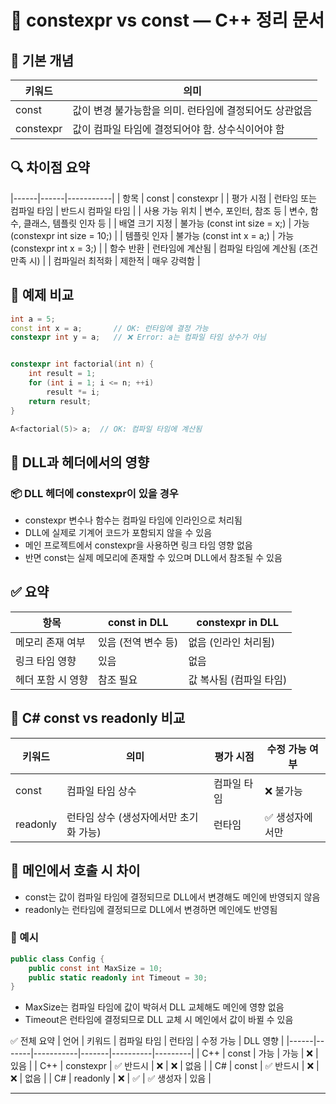 # 📘 constexpr vs const — C++ 정리 문서
## 🧠 기본 개념
| 키워드 | 의미 |
|-------|------| 
| const | 값이 변경 불가능함을 의미. 런타임에 결정되어도 상관없음 | 
| constexpr | 값이 컴파일 타임에 결정되어야 함. 상수식이어야 함 | 



## 🔍 차이점 요약
|------|------|-----------|
| 항목 | const | constexpr | 
| 평가 시점 | 런타임 또는 컴파일 타임 | 반드시 컴파일 타임 | 
| 사용 가능 위치 | 변수, 포인터, 참조 등 | 변수, 함수, 클래스, 템플릿 인자 등 | 
| 배열 크기 지정 | 불가능 (const int size = x;) | 가능 (constexpr int size = 10;) | 
| 템플릿 인자 | 불가능 (const int x = a;) | 가능 (constexpr int x = 3;) | 
| 함수 반환 | 런타임에 계산됨 | 컴파일 타임에 계산됨 (조건 만족 시) | 
| 컴파일러 최적화 | 제한적 | 매우 강력함 | 



## 🧪 예제 비교
```cpp
int a = 5;
const int x = a;       // OK: 런타임에 결정 가능
constexpr int y = a;   // ❌ Error: a는 컴파일 타임 상수가 아님


constexpr int factorial(int n) {
    int result = 1;
    for (int i = 1; i <= n; ++i)
        result *= i;
    return result;
}

A<factorial(5)> a;  // OK: 컴파일 타임에 계산됨
```


## 🧩 DLL과 헤더에서의 영향
### 📦 DLL 헤더에 constexpr이 있을 경우
- constexpr 변수나 함수는 컴파일 타임에 인라인으로 처리됨
- DLL에 실제로 기계어 코드가 포함되지 않을 수 있음
- 메인 프로젝트에서 constexpr을 사용하면 링크 타임 영향 없음
- 반면 const는 실제 메모리에 존재할 수 있으며 DLL에서 참조될 수 있음
## ✅ 요약
| 항목 | const in DLL | constexpr in DLL | 
|------|--------------|------------------|
| 메모리 존재 여부 | 있음 (전역 변수 등) | 없음 (인라인 처리됨) | 
| 링크 타임 영향 | 있음 | 없음 | 
| 헤더 포함 시 영향 | 참조 필요 | 값 복사됨 (컴파일 타임) | 



## 🧮 C# const vs readonly 비교
| 키워드 | 의미 | 평가 시점 | 수정 가능 여부 | 
|-------|------|---------|--------------|
| const | 컴파일 타임 상수 | 컴파일 타임 | ❌ 불가능 | 
| readonly | 런타임 상수 (생성자에서만 초기화 가능) | 런타임 | ✅ 생성자에서만 | 


## 📌 메인에서 호출 시 차이
- const는 값이 컴파일 타임에 결정되므로 DLL에서 변경해도 메인에 반영되지 않음
- readonly는 런타임에 결정되므로 DLL에서 변경하면 메인에도 반영됨
### 🧪 예시
```csharp
public class Config {
    public const int MaxSize = 10;
    public static readonly int Timeout = 30;
}
```

- MaxSize는 컴파일 타임에 값이 박혀서 DLL 교체해도 메인에 영향 없음
- Timeout은 런타임에 결정되므로 DLL 교체 시 메인에서 값이 바뀔 수 있음

✅ 전체 요약
| 언어 | 키워드 | 컴파일 타임 | 런타임 | 수정 가능 | DLL 영향 |
|------|-------|-----------|-------|----------|---------| 
| C++ | const | 가능 | 가능 | ❌ | 있음 | 
| C++ | constexpr | ✅ 반드시 | ❌ | ❌ | 없음 | 
| C# | const | ✅ 반드시 | ❌ | ❌ | 없음 | 
| C# | readonly | ❌ | ✅ | ✅ 생성자 | 있음 | 


-----


